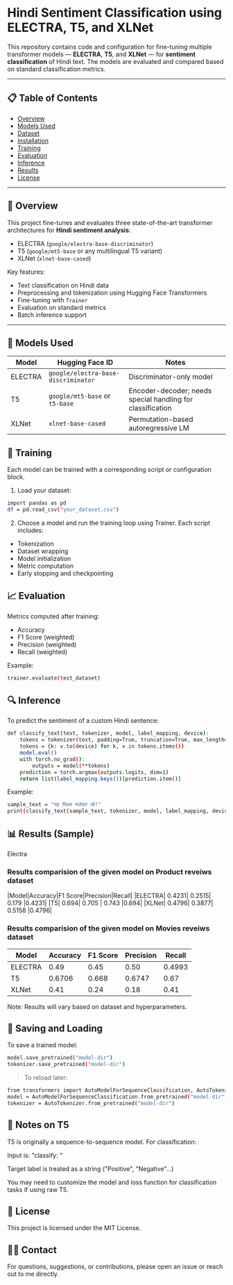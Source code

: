 # Hindi Sentiment Classification using ELECTRA, T5, and XLNet

This repository contains code and configuration for fine-tuning multiple transformer models — **ELECTRA**, **T5**, and **XLNet** — for **sentiment classification** of Hindi text. The models are evaluated and compared based on standard classification metrics.

---

## 📋 Table of Contents

- [Overview](#-overview)
- [Models Used](#-models-used)
- [Dataset](#-dataset)
- [Installation](#-installation)
- [Training](#-training)
- [Evaluation](#-evaluation)
- [Inference](#-inference)
- [Results](#-results)
- [License](#-license)

---

## 🧠 Overview

This project fine-tunes and evaluates three state-of-the-art transformer architectures for **Hindi sentiment analysis**:

- ELECTRA (`google/electra-base-discriminator`)
- T5 (`google/mt5-base` or any multilingual T5 variant)
- XLNet (`xlnet-base-cased`)

Key features:
- Text classification on Hindi data
- Preprocessing and tokenization using Hugging Face Transformers
- Fine-tuning with `Trainer`
- Evaluation on standard metrics
- Batch inference support

---

## 🧪 Models Used

| Model      | Hugging Face ID                      | Notes                               |
|------------|---------------------------------------|-------------------------------------|
| ELECTRA    | `google/electra-base-discriminator`   | Discriminator-only model            |
| T5         | `google/mt5-base` or `t5-base`        | Encoder-decoder; needs special handling for classification |
| XLNet      | `xlnet-base-cased`                    | Permutation-based autoregressive LM |


## 🚀 Training
Each model can be trained with a corresponding script or configuration block.

1. Load your dataset:
```bash
import pandas as pd
df = pd.read_csv("your_dataset.csv")
```

2. Choose a model and run the training loop using Trainer. Each script includes:

- Tokenization
- Dataset wrapping
- Model initialization
- Metric computation
- Early stopping and checkpointing

## 📈 Evaluation
Metrics computed after training:
- Accuracy
- F1 Score (weighted)
- Precision (weighted)
- Recall (weighted)

Example:
```bash
trainer.evaluate(test_dataset)
```

## 🔍 Inference
To predict the sentiment of a custom Hindi sentence:
```bash
def classify_text(text, tokenizer, model, label_mapping, device):
    tokens = tokenizer(text, padding=True, truncation=True, max_length=128, return_tensors="pt")
    tokens = {k: v.to(device) for k, v in tokens.items()}
    model.eval()
    with torch.no_grad():
        outputs = model(**tokens)
    prediction = torch.argmax(outputs.logits, dim=1)
    return list(label_mapping.keys())[prediction.item()]
```

Example:
```bash
sample_text = "यह फिल्म मजेदार थी!"
print(classify_text(sample_text, tokenizer, model, label_mapping, device))
```


## 📊 Results (Sample)

Electra    

### Results comparision of the given model on Product reveiws dataset
|Model|Accuracy|F1 Score|Precision|Recall|
|ELECTRA|	0.4231|	0.2515|	0.179	|0.4231|
|T5|	0.694|	0.705 |	0.743	|0.694|
|XLNet|	0.4796|	0.3877|	0.5158	|0.4796|

### Results comparision of the given model on Movies reveiws dataset
|Model|Accuracy|F1 Score|Precision|Recall|
|-----|--------|--------|---------|-------|
|ELECTRA|	0.49|	0.45|	0.50	|0.4993|
|T5|	0.6706|	0.668|	0.6747	|0.67|
|XLNet|	0.41|	0.24|	0.18	|0.41|

Note: Results will vary based on dataset and hyperparameters.

## 💾 Saving and Loading
To save a trained model:
```bash
model.save_pretrained("model-dir")
tokenizer.save_pretrained("model-dir")
```

> To reload later:
```bash
from transformers import AutoModelForSequenceClassification, AutoTokenizer
model = AutoModelForSequenceClassification.from_pretrained("model-dir")
tokenizer = AutoTokenizer.from_pretrained("model-dir")
```

## 🧪 Notes on T5
T5 is originally a sequence-to-sequence model. For classification:

Input is: "classify: <text>"

Target label is treated as a string ("Positive", "Negative"...)

You may need to customize the model and loss function for classification tasks if using raw T5.

## 📄 License
This project is licensed under the MIT License.

## 🙋‍♀️ Contact
For questions, suggestions, or contributions, please open an issue or reach out to me directly.

